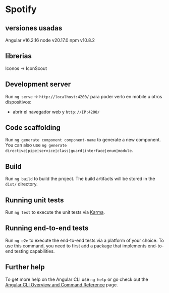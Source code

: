 # Spotify

## versiones usadas 

Angular v16.2.16
node v20.17.0
npm v10.8.2


## librerias

Iconos -> IconScout

## Development server

Run `ng serve` -> `http://localhost:4200/`
para poder verlo en mobile u otros dispositivos:
- abrir el navegador web y `http://IP:4200/`


## Code scaffolding

Run `ng generate component component-name` to generate a new component. You can also use `ng generate directive|pipe|service|class|guard|interface|enum|module`.

## Build

Run `ng build` to build the project. The build artifacts will be stored in the `dist/` directory.

## Running unit tests

Run `ng test` to execute the unit tests via [Karma](https://karma-runner.github.io).

## Running end-to-end tests

Run `ng e2e` to execute the end-to-end tests via a platform of your choice. To use this command, you need to first add a package that implements end-to-end testing capabilities.

## Further help

To get more help on the Angular CLI use `ng help` or go check out the [Angular CLI Overview and Command Reference](https://angular.io/cli) page.
